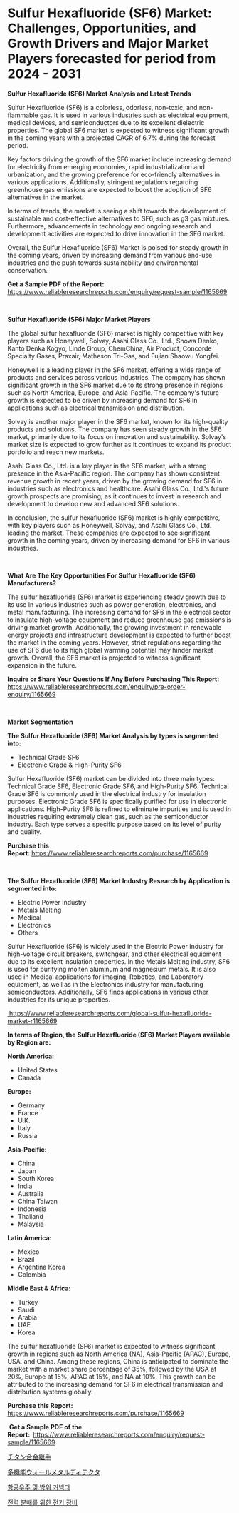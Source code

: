 <p><h1>Sulfur Hexafluoride (SF6) Market: Challenges, Opportunities, and Growth Drivers and Major Market Players forecasted for period from 2024 - 2031</h1></p><p><strong>Sulfur Hexafluoride (SF6) Market Analysis and Latest Trends</strong></p>
<p><p>Sulfur Hexafluoride (SF6) is a colorless, odorless, non-toxic, and non-flammable gas. It is used in various industries such as electrical equipment, medical devices, and semiconductors due to its excellent dielectric properties. The global SF6 market is expected to witness significant growth in the coming years with a projected CAGR of 6.7% during the forecast period.</p><p>Key factors driving the growth of the SF6 market include increasing demand for electricity from emerging economies, rapid industrialization and urbanization, and the growing preference for eco-friendly alternatives in various applications. Additionally, stringent regulations regarding greenhouse gas emissions are expected to boost the adoption of SF6 alternatives in the market.</p><p>In terms of trends, the market is seeing a shift towards the development of sustainable and cost-effective alternatives to SF6, such as g3 gas mixtures. Furthermore, advancements in technology and ongoing research and development activities are expected to drive innovation in the SF6 market.</p><p>Overall, the Sulfur Hexafluoride (SF6) Market is poised for steady growth in the coming years, driven by increasing demand from various end-use industries and the push towards sustainability and environmental conservation.</p></p>
<p><strong>Get a Sample PDF of the Report:&nbsp;</strong> <a href="https://www.reliableresearchreports.com/enquiry/request-sample/1165669">https://www.reliableresearchreports.com/enquiry/request-sample/1165669</a></p>
<p>&nbsp;</p>
<p><strong>Sulfur Hexafluoride (SF6) Major Market Players</strong></p>
<p><p>The global sulfur hexafluoride (SF6) market is highly competitive with key players such as Honeywell, Solvay, Asahi Glass Co., Ltd., Showa Denko, Kanto Denka Kogyo, Linde Group, ChemChina, Air Product, Concorde Specialty Gases, Praxair, Matheson Tri-Gas, and Fujian Shaowu Yongfei. </p><p>Honeywell is a leading player in the SF6 market, offering a wide range of products and services across various industries. The company has shown significant growth in the SF6 market due to its strong presence in regions such as North America, Europe, and Asia-Pacific. The company's future growth is expected to be driven by increasing demand for SF6 in applications such as electrical transmission and distribution.</p><p>Solvay is another major player in the SF6 market, known for its high-quality products and solutions. The company has seen steady growth in the SF6 market, primarily due to its focus on innovation and sustainability. Solvay's market size is expected to grow further as it continues to expand its product portfolio and reach new markets.</p><p>Asahi Glass Co., Ltd. is a key player in the SF6 market, with a strong presence in the Asia-Pacific region. The company has shown consistent revenue growth in recent years, driven by the growing demand for SF6 in industries such as electronics and healthcare. Asahi Glass Co., Ltd.'s future growth prospects are promising, as it continues to invest in research and development to develop new and advanced SF6 solutions.</p><p>In conclusion, the sulfur hexafluoride (SF6) market is highly competitive, with key players such as Honeywell, Solvay, and Asahi Glass Co., Ltd. leading the market. These companies are expected to see significant growth in the coming years, driven by increasing demand for SF6 in various industries.</p></p>
<p>&nbsp;</p>
<p><strong>What Are The Key Opportunities For Sulfur Hexafluoride (SF6) Manufacturers?</strong></p>
<p><p>The sulfur hexafluoride (SF6) market is experiencing steady growth due to its use in various industries such as power generation, electronics, and metal manufacturing. The increasing demand for SF6 in the electrical sector to insulate high-voltage equipment and reduce greenhouse gas emissions is driving market growth. Additionally, the growing investment in renewable energy projects and infrastructure development is expected to further boost the market in the coming years. However, strict regulations regarding the use of SF6 due to its high global warming potential may hinder market growth. Overall, the SF6 market is projected to witness significant expansion in the future.</p></p>
<p><strong>Inquire or Share Your Questions If Any Before Purchasing This Report:</strong> <a href="https://www.reliableresearchreports.com/enquiry/pre-order-enquiry/1165669">https://www.reliableresearchreports.com/enquiry/pre-order-enquiry/1165669</a></p>
<p>&nbsp;</p>
<p><strong>Market Segmentation</strong></p>
<p><strong>The Sulfur Hexafluoride (SF6) Market Analysis by types is segmented into:</strong></p>
<p><ul><li>Technical Grade SF6</li><li>Electronic Grade & High-Purity SF6</li></ul></p>
<p><p>Sulfur Hexafluoride (SF6) market can be divided into three main types: Technical Grade SF6, Electronic Grade SF6, and High-Purity SF6. Technical Grade SF6 is commonly used in the electrical industry for insulation purposes. Electronic Grade SF6 is specifically purified for use in electronic applications. High-Purity SF6 is refined to eliminate impurities and is used in industries requiring extremely clean gas, such as the semiconductor industry. Each type serves a specific purpose based on its level of purity and quality.</p></p>
<p><strong>Purchase this Report:&nbsp;</strong><a href="https://www.reliableresearchreports.com/purchase/1165669">https://www.reliableresearchreports.com/purchase/1165669</a></p>
<p>&nbsp;</p>
<p><strong>The Sulfur Hexafluoride (SF6) Market Industry Research by Application is segmented into:</strong></p>
<p><ul><li>Electric Power Industry</li><li>Metals Melting</li><li>Medical</li><li>Electronics</li><li>Others</li></ul></p>
<p><p>Sulfur Hexafluoride (SF6) is widely used in the Electric Power Industry for high-voltage circuit breakers, switchgear, and other electrical equipment due to its excellent insulation properties. In the Metals Melting industry, SF6 is used for purifying molten aluminum and magnesium metals. It is also used in Medical applications for imaging, Robotics, and Laboratory equipment, as well as in the Electronics industry for manufacturing semiconductors. Additionally, SF6 finds applications in various other industries for its unique properties.</p></p>
<p><a href="https://www.reliableresearchreports.com/global-sulfur-hexafluoride-market-r1165669">&nbsp;https://www.reliableresearchreports.com/global-sulfur-hexafluoride-market-r1165669</a></p>
<p><strong>In terms of Region, the Sulfur Hexafluoride (SF6) Market Players available by Region are:</strong></p>
<p>
    <p> <strong> North America: </strong>
        <ul>
            <li>United States</li>
            <li>Canada</li>
        </ul>
        </p> 
    <p> <strong> Europe: </strong>
        <ul>
            <li>Germany</li>
            <li>France</li>
            <li>U.K.</li>
            <li>Italy</li>
            <li>Russia</li>
        </ul>
        </p> 
    <p> <strong> Asia-Pacific: </strong>
        <ul>
            <li>China</li>
            <li>Japan</li>
            <li>South Korea</li>
            <li>India</li>
            <li>Australia</li>
            <li>China Taiwan</li>
            <li>Indonesia</li>
            <li>Thailand</li>
            <li>Malaysia</li>
        </ul>
        </p> 
    <p> <strong> Latin America: </strong>
        <ul>
            <li>Mexico</li>
            <li>Brazil</li>
            <li>Argentina Korea</li>
            <li>Colombia</li>
        </ul>
        </p> 
    <p> <strong> Middle East & Africa: </strong>
        <ul>
            <li>Turkey</li>
            <li>Saudi</li>
            <li>Arabia</li>
            <li>UAE</li>
            <li>Korea</li>
        </ul>
    </p>
    </p>
<p><p>The sulfur hexafluoride (SF6) market is expected to witness significant growth in regions such as North America (NA), Asia-Pacific (APAC), Europe, USA, and China. Among these regions, China is anticipated to dominate the market with a market share percentage of 35%, followed by the USA at 20%, Europe at 15%, APAC at 15%, and NA at 10%. This growth can be attributed to the increasing demand for SF6 in electrical transmission and distribution systems globally.</p></p>
<p><strong>Purchase this Report: </strong><a href="https://www.reliableresearchreports.com/purchase/1165669">https://www.reliableresearchreports.com/purchase/1165669</a></p>
<p>&nbsp;<strong>Get a Sample PDF of the Report:&nbsp;&nbsp;</strong><a href="https://www.reliableresearchreports.com/enquiry/request-sample/1165669">https://www.reliableresearchreports.com/enquiry/request-sample/1165669</a></p>
<p><strong></strong></p>
<p><p><a href="https://github.com/marbadji/Market-Research-Report-List-2/blob/main/6638760137011.md">チタン合金継手</a></p><p><a href="https://github.com/KaydenJohns1964/Market-Research-Report-List-2/blob/main/9182875137012.md">多機能ウォールメタルディテクタ</a></p><p><a href="https://github.com/admichael111/Market-Research-Report-List-1/blob/main/4902723142526.md">항공우주 및 방위 커넥터</a></p><p><a href="https://github.com/msujons1512/Market-Research-Report-List-1/blob/main/4863248142527.md">전력 분배를 위한 전기 장비</a></p></p>